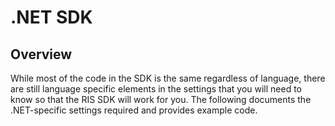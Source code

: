 
# .NET SDK
## Overview
While most of the code in the SDK is the same regardless of language, there are still language specific elements in the settings 
that you will need to know so that the RIS SDK will work for you. 
The following documents the .NET-specific settings required and provides example code.
